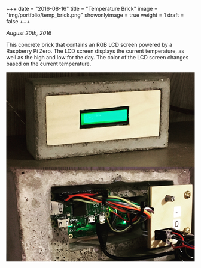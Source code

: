 +++
date = "2016-08-16"
title = "Temperature Brick"
image = "img/portfolio/temp_brick.png"
showonlyimage = true
weight = 1
draft = false
+++

*August 20th, 2016*

This concrete brick that contains an RGB LCD screen powered by a Raspberry Pi Zero. The LCD screen displays the current temperature, as well as the high and low for the day. The color of the LCD screen changes based on the current temperature.

![Temperature Brick][1]

[1]: /img/portfolio/temp_brick.png
